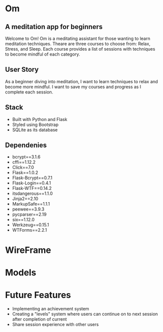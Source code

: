 # Om
## A meditation app for beginners

Welcome to Om!
Om is a meditating assistant for those wanting to learn meditation techniques. Theare are three courses to choose from: Relax, Stress, and Sleep.
Each course provides a list of sessions with techniques to become mindful of each category.

## User Story
As a beginner diving into meditation, I want to learn techniques to relax and become more mindful. I want to save my courses and progress as I complete each session.

## Stack
* Built with Python and Flask
* Styled using Bootstrap
* SQLite as its database

## Dependenies
* bcrypt==3.1.6
* cffi==1.12.2
* Click==7.0
* Flask==1.0.2
* Flask-Bcrypt==0.7.1
* Flask-Login==0.4.1
* Flask-WTF==0.14.2
* itsdangerous==1.1.0
* Jinja2==2.10
* MarkupSafe==1.1.1
* peewee==3.9.3
* pycparser==2.19
* six==1.12.0
* Werkzeug==0.15.1
* WTForms==2.2.1



# WireFrame

# Models

# Future Features
* Implementing an achievement system
* Creating a "levels" system where users can continue on to next session after completion of current
* Share session experience with other users

